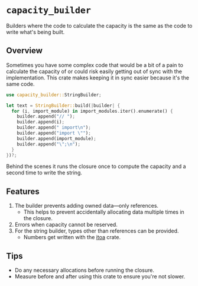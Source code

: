 # `capacity_builder`

Builders where the code to calculate the capacity is the same as the code to
write what's being built.

## Overview

Sometimes you have some complex code that would be a bit of a pain to calculate
the capacity of or could risk easily getting out of sync with the
implementation. This crate makes keeping it in sync easier because it's the same
code.

```rs
use capacity_builder::StringBuilder;

let text = StringBuilder::build(|builder| {
  for (i, import_module) in import_modules.iter().enumerate() {
    builder.append("// ");
    builder.append(i);
    builder.append(" import\n");
    builder.append("import \"");
    builder.append(import_module);
    builder.append("\";\n");
  }
})?;
```

Behind the scenes it runs the closure once to compute the capacity and a second
time to write the string.

## Features

1. The builder prevents adding owned data—only references.
   - This helps to prevent accidentally allocating data multiple times in the
     closure.
1. Errors when capacity cannot be reserved.
1. For the string builder, types other than references can be provided.
   - Numbers get written with the [itoa](https://crates.io/crates/itoa) crate.

## Tips

- Do any necessary allocations before running the closure.
- Measure before and after using this crate to ensure you're not slower.

